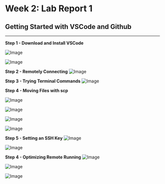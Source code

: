 # Week 2: Lab Report 1

## Getting Started with VSCode and Github 

---
**Step 1 - Download and Install VSCode**

![Image](Download-VSCode.png)



![Image](VSCode-Installed.png)



**Step 2 - Remotely Connecting**
![Image](Remotely-Connecting.png)

**Step 3 - Trying Terminal Commands**
![Image](Trying-some-commands.png)


**Step 4 - Moving Files with scp**

![Image](WhereAmIAgain.png)



![Image](Moving-files-scp.png)



![Image](Sucessfully-moved-file.png)



![Image](Original-Java-Run.png)


**Step 5 - Setting an SSH Key**
![Image](Setting-SSH-key.png)



![Image](Successful-login-wout-password.png)


**Step 4 - Optimizing Remote Running**
![Image](Optimizing-Remote-Running.png)



![Image](WhereAmIAgain-Changed.png)



![Image](Updated-Java-Run.png)

